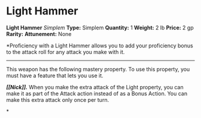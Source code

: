 # Light Hammer

**Light Hammer**
_Simplem_
**Type:** Simplem
**Quantity:** 1
**Weight:** 2 lb
**Price:** 2 gp
**Rarity:** 
**Attunement:** None

*Proficiency with a Light Hammer allows you to add your proficiency bonus to the attack roll for any attack you make with it.
<div class="mastery-container"><hr />
<p>This weapon has the following mastery property. To use this property, you must have a feature that lets you use it.

***[[Nick]].*** When you make the extra attack of the Light property, you can make it as part of the Attack action instead of as a Bonus Action. You can make this extra attack only once per turn.</p>*